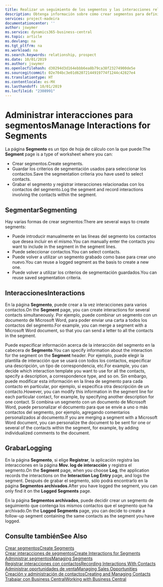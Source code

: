 ```yaml
---
title: Realizar un seguimiento de los segmentos y las interacciones relacionadas | Documentos de Microsoft
description: Obtenga información sobre cómo crear segmentos para definir grupos de contactos y especificar interacciones para los segmentos.
services: project-madeira
documentationcenter: ''
author: jswymer
ms.service: dynamics365-business-central
ms.topic: article
ms.devlang: na
ms.tgt_pltfrm: na
ms.workload: na
ms.search.keywords: relationship, prospect
ms.date: 10/01/2019
ms.author: jswymer
ms.openlocfilehash: d30294d3d164ebbb6ea8b79ca38f23274900de5e
ms.sourcegitcommit: 02e704bc3e01d62072144919774f1244c42827e4
ms.translationtype: HT
ms.contentlocale: es-MX
ms.lasthandoff: 10/01/2019
ms.locfileid: "2308991"
---
```

# <a name="manage-interactions-for-segments"></a><span data-ttu-id="3d231-103">Administrar interacciones para segmentos</span><span class="sxs-lookup"><span data-stu-id="3d231-103">Manage Interactions for Segments</span></span>
<span data-ttu-id="3d231-104">La página **Segmento** es un tipo de hoja de cálculo con la que puede:</span><span class="sxs-lookup"><span data-stu-id="3d231-104">The **Segment** page is a type of worksheet where you can:</span></span>

* <span data-ttu-id="3d231-105">Crear segmentos.</span><span class="sxs-lookup"><span data-stu-id="3d231-105">Create segments.</span></span>
* <span data-ttu-id="3d231-106">Guardar los criterios de segmentación usados para seleccionar los contactos.</span><span class="sxs-lookup"><span data-stu-id="3d231-106">Save the segmentation criteria you have used to select contacts.</span></span>
* <span data-ttu-id="3d231-107">Grabar el segmento y registrar interacciones relacionadas con los contactos del segmento.</span><span class="sxs-lookup"><span data-stu-id="3d231-107">Log the segment and record interactions involving the contacts within the segment.</span></span>

## <a name="segmenting"></a><span data-ttu-id="3d231-108">Segmentar</span><span class="sxs-lookup"><span data-stu-id="3d231-108">Segmenting</span></span>
<span data-ttu-id="3d231-109">Hay varias formas de crear segmentos:</span><span class="sxs-lookup"><span data-stu-id="3d231-109">There are several ways to create segments:</span></span>

* <span data-ttu-id="3d231-110">Puede introducir manualmente en las líneas del segmento los contactos que desea incluir en el mismo.</span><span class="sxs-lookup"><span data-stu-id="3d231-110">You can manually enter the contacts you want to include in the segment in the segment lines.</span></span>
* <span data-ttu-id="3d231-111">Puede seleccionar contactos.</span><span class="sxs-lookup"><span data-stu-id="3d231-111">You can select contacts.</span></span>
* <span data-ttu-id="3d231-112">Puede volver a utilizar un segmento grabado como base para crear uno nuevo.</span><span class="sxs-lookup"><span data-stu-id="3d231-112">You can reuse a logged segment as the basis to create a new one.</span></span>
* <span data-ttu-id="3d231-113">Puede volver a utilizar los criterios de segmentación guardados.</span><span class="sxs-lookup"><span data-stu-id="3d231-113">You can reuse saved segmentation criteria.</span></span>

## <a name="interactions"></a><span data-ttu-id="3d231-114">Interacciones</span><span class="sxs-lookup"><span data-stu-id="3d231-114">Interactions</span></span>
<span data-ttu-id="3d231-115">En la página **Segmento**, puede crear a la vez interacciones para varios contactos.</span><span class="sxs-lookup"><span data-stu-id="3d231-115">On the **Segment** page, you can create interactions for several contacts simultaneously.</span></span> <span data-ttu-id="3d231-116">Por ejemplo, puede combinar un segmento con un documento de Microsoft Word, para poder enviar una carta a todos los contactos del segmento.</span><span class="sxs-lookup"><span data-stu-id="3d231-116">For example, you can merge a segment with a Microsoft Word document, so that you can send a letter to all the contacts in the segment.</span></span>

<span data-ttu-id="3d231-117">Puede especificar información acerca de la interacción del segmento en la cabecera de **Segmento**.</span><span class="sxs-lookup"><span data-stu-id="3d231-117">You can specify information about the interaction for the segment on the **Segment** header.</span></span> <span data-ttu-id="3d231-118">Por ejemplo, puede elegir la plantilla de interacción que se usará con todos los contactos, especificar una descripción, un tipo de correspondencia, etc.</span><span class="sxs-lookup"><span data-stu-id="3d231-118">For example, you can decide which interaction template you want to use for all the contacts, specify a description, a correspondence type, and so on.</span></span> <span data-ttu-id="3d231-119">Sin embargo, puede modificar esta información en la línea de segmento para cada contacto en particular, por ejemplo, si especifica otra descripción de un contacto.</span><span class="sxs-lookup"><span data-stu-id="3d231-119">However, you can modify this information in the segment line for each particular contact, for example, by specifying another description for one contact.</span></span> <span data-ttu-id="3d231-120">Si combina un segmento con un documento de Microsoft Word, puede personalizar el documento para que se envíe a uno o más contactos del segmento, por ejemplo, agregando comentarios personalizados al documento.</span><span class="sxs-lookup"><span data-stu-id="3d231-120">If you are merging a segment with a Microsoft Word document, you can personalize the document to be sent for one or several of the contacts within the segment, for example, by adding individualized comments to the document.</span></span>

## <a name="logging"></a><span data-ttu-id="3d231-121">Grabar</span><span class="sxs-lookup"><span data-stu-id="3d231-121">Logging</span></span>
<span data-ttu-id="3d231-122">En la página **Segmento**, si elige **Registrar**, la aplicación registra las interacciones en la página **Mov. log de interacción** y registra el segmento.</span><span class="sxs-lookup"><span data-stu-id="3d231-122">On the **Segment** page, when you choose **Log**, the application records the interactions on the **Interaction Log Entry** page, and logs the segment.</span></span> <span data-ttu-id="3d231-123">Después de grabar el segmento, sólo podrá encontrarlo en la página **Segmentos archivados**.</span><span class="sxs-lookup"><span data-stu-id="3d231-123">After you have logged the segment, you can only find it on the **Logged Segments** page.</span></span>

<span data-ttu-id="3d231-124">En la página **Segmentos archivados**, puede decidir crear un segmento de seguimiento que contenga los mismos contactos que el segmento que ha archivado.</span><span class="sxs-lookup"><span data-stu-id="3d231-124">On the **Logged Segments** page, you can decide to create a follow-up segment containing the same contacts as the segment you have logged.</span></span>

## <a name="see-also"></a><span data-ttu-id="3d231-125">Consulte también</span><span class="sxs-lookup"><span data-stu-id="3d231-125">See Also</span></span>
[<span data-ttu-id="3d231-126">Crear segmentos</span><span class="sxs-lookup"><span data-stu-id="3d231-126">Create Segments</span></span>](marketing-how-create-segment.md)  
[<span data-ttu-id="3d231-127">Crear interacciones de segmentos</span><span class="sxs-lookup"><span data-stu-id="3d231-127">Create Interactions for Segments</span></span>](marketing-how-create-interactions.md)  
[<span data-ttu-id="3d231-128">Administrar segmentos</span><span class="sxs-lookup"><span data-stu-id="3d231-128">Managing Segments</span></span>](marketing-segments.md)  
[<span data-ttu-id="3d231-129">Registrar interacciones con contactos</span><span class="sxs-lookup"><span data-stu-id="3d231-129">Recording Interactions With Contacts</span></span>](marketing-interactions.md)  
[<span data-ttu-id="3d231-130">Administrar oportunidades de venta</span><span class="sxs-lookup"><span data-stu-id="3d231-130">Managing Sales Opportunities</span></span>](marketing-manage-sales-opportunities.md)  
[<span data-ttu-id="3d231-131">Creación y administración de contactos</span><span class="sxs-lookup"><span data-stu-id="3d231-131">Creating and Managing Contacts</span></span>](marketing-contacts.md)  
[<span data-ttu-id="3d231-132">Trabajar con Business Central</span><span class="sxs-lookup"><span data-stu-id="3d231-132">Working with Business Central</span></span>](ui-work-product.md)
